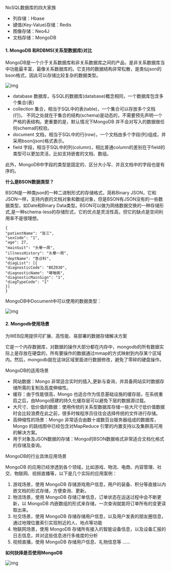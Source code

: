 NoSQL数据库的四大家族

- 列存储：Hbase
- 键值(Key-Value)存储：Redis
- 图像存储：Neo4J
- 文档存储：MongoDB



#### 1. MongoDB 和RDBMS(关系型数据库)对比

MongoDB是一个介于关系数据库和非关系数据库之间的产品，是非关系数据库当中功能最丰富，最像关系数据库的。它支持的数据结构非常松散，是类似json的bson格式，因此可以存储比较复杂的数据类型。

![img](http://pcc.huitogo.club/7b241a376cc749522f909bcaf01e0691)



- database 数据库，与SQL的数据库(database)概念相同，一个数据库包含多个集合(表)
- collection 集合，相当于SQL中的表(table)，一个集合可以存放多个文档(行)。 不同之处就在于集合的结构(schema)是动态的，不需要预先声明一个严格的表结构。更重要的是，默认情况下MongoDB 并不会对写入的数据做任何schema的校验。
- document 文档，相当于SQL中的行(row)，一个文档由多个字段(列)组成，并采用bson(json)格式表示。
- field 字段，相当于SQL中的列(column)，相比普通column的差别在于field的类型可以更加灵活，比如支持嵌套的文档、数组。



此外，MongoDB中字段的类型是固定的、区分大小写、并且文档中的字段也是有序的。



**什么是BSON数据类型？**

BSON是一种类json的一种二进制形式的存储格式，简称Binary JSON，它和JSON一样，支持内嵌的文档对象和数组对象，但是BSON有JSON没有的一些数据类型，如Date和Binary Data类型。BSON可以做为网络数据交换的一种存储形式,是一种schema-less的存储形式，它的优点是灵活性高，但它的缺点是空间利用率不是很理想。

```
{
"patientName": "张三",
"sexCode": "1",
"age": 27,
"mainSuit": "头晕一周",
"illnessHistory": "头晕一周",
"deptName": "急诊科",
"diagList": [{
"diagnosticCode": "BEZ030",
"diagnosticName": "哮喘病",
"diagnosticMainSign": "1",
"diagTypeCode": "1"
}]
}
```



MongoDB中Document中可以使用的数据类型：

![img](http://pcc.huitogo.club/15469efee0cc3baa53589acae22f8ae7)



#### 2. Mongodb使用场景

为WEB应用提供可扩展、高性能、易部署的数据存储解决方案

它是一个内存数据库，对数据的操作大部分都在内存中，mongodb的所有数据实际上是存放在硬盘的，所有要操作的数据通过mmap的方式映射到内存某个区域内。然后，mongodb就在这块区域里面进行数据修改，避免了零碎的硬盘操作。



MongoDB的适用场景

- 网站数据：Mongo 非常适合实时的插入,更新与查询，并具备网站实时数据存储所需的复制及高度伸缩性。
- 缓存：由于性能很高，Mongo 也适合作为信息基础设施的缓存层。在系统重启之后，由Mongo搭建的持久化缓存层可以避免下层的数据源过载。
- 大尺寸、低价值的数据：使用传统的关系型数据库存储一些大尺寸低价值数据时会比较浪费在此之前，很多时候程序员往往会选择传统的文件进行存储。
- 高伸缩性的场景：Mongo 非常适合由数十或数百台服务器组成的数据库，Mongo 的路线图中已经包含对MapReduce 引擎的内置支持以及集群高可用的解决方案。
- 用于对象及JSON数据的存储：Mongo的BSON数据格式非常适合文档化格式的存储及查询。



MongoDB的行业具体应用场景

MongoDB 的应用已经渗透到各个领域，比如游戏、物流、电商、内容管理、社交、物联网、视频直播等，以下是几个实际的应用案例：

1. 游戏场景，使用 MongoDB 存储游戏用户信息，用户的装备、积分等直接以内嵌文档的形式存储，方便查询、更新。
2. 物流场景，使用 MongoDB 存储订单信息，订单状态在运送过程中会不断更新，以 MongoDB 内嵌数组的形式来存储，一次查询就能将订单所有的变更读取出来。
3. 社交场景，使用 MongoDB 存储存储用户信息，以及用户发表的朋友圈信息，通过地理位置索引实现附近的人、地点等功能
4. 物联网场景，使用 MongoDB 存储所有接入的智能设备信息，以及设备汇报的日志信息，并对这些信息进行多维度的分析
5. 视频直播，使用 MongoDB 存储用户信息、礼物信息等 ......



**如何抉择是否使用MongoDB**

![img](http://pcc.huitogo.club/70188c48aa7f27cfc55eece352eaed4b)